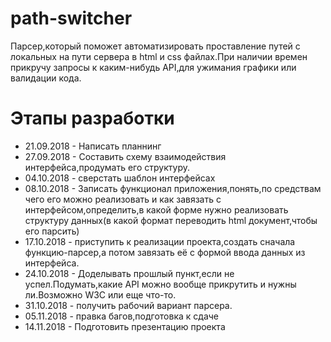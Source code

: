 # path-switcher

Парсер,который поможет
автоматизировать проставление путей с
локальных на пути сервера в html и css
файлах.При наличии времен прикручу
запросы к каким-нибудь API,для ужимания графики или валидации кода.




<h1>Этапы разработки</h1>
<ul>
	<li>21.09.2018 - Написать планнинг</li>
	<li>27.09.2018 - Составить схему взаимодействия интерфейса,продумать его структуру.</li>
	<li>04.10.2018 - сверстать шаблон интерфейсах</li>
	<li>08.10.2018 - Записать функционал приложения,понять,по средствам чего его можно реализовать и как завязать с интерфейсом,определить,в какой форме нужно реализовать структуру данных(в какой формат переводить html документ,чтобы его парсить)</li>
	<li>17.10.2018 - приступить к реализации проекта,создать сначала функцию-парсер,а потом завязать её с формой ввода данных из интерфейса.</li>
	<li>24.10.2018 - Доделывать прошлый пункт,если не успел.Подумать,какие API можно вообще прикрутить и нужны ли.Возможно W3C или еще что-то.</li>
	<li>31.10.2018 - получить рабочий вариант парсера.</li>
	<li>05.11.2018 - правка багов,подготовка к сдаче </li>
	<li>14.11.2018 - Подготовить презентацию проекта</li>
</ul>

